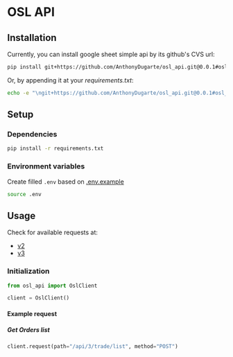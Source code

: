 # OSL API

## Installation

Currently, you can install google sheet simple api by its github's CVS url:

```bash
pip install git+https://github.com/AnthonyDugarte/osl_api.git@0.0.1#osl_api
```

Or, by appending it at your _requirements.txt_:

```bash
echo -e "\ngit+https://github.com/AnthonyDugarte/osl_api.git@0.0.1#osl_api" >> requirements.txt
```

## Setup

### Dependencies

```bash
pip install -r requirements.txt
```

### Environment variables

Create filled `.env` based on [.env.example](.env.example)

```bash
source .env
```

## Usage

Check for available requests at:

- [v2](https://bctv2.docs.apiary.io)
- [v3](https://bctv3.docs.apiary.io)

### Initialization

```python
from osl_api import OslClient

client = OslClient()
```

#### Example request

##### Get Orders list

```python
client.request(path="/api/3/trade/list", method="POST")
```
